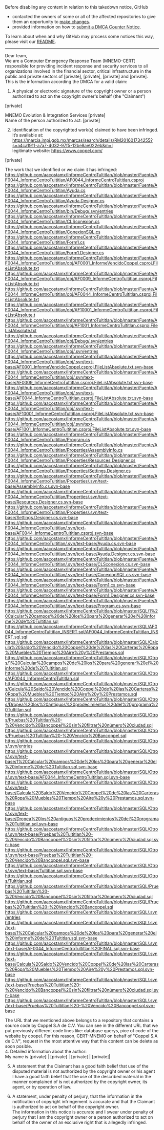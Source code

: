 Before disabling any content in relation to this takedown notice, GitHub
- contacted the owners of some or all of the affected repositories to give them an opportunity to [make changes](https://docs.github.com/en/github/site-policy/dmca-takedown-policy#a-how-does-this-actually-work).
- provided information on how to [submit a DMCA Counter Notice](https://docs.github.com/en/articles/guide-to-submitting-a-dmca-counter-notice).

To learn about when and why GitHub may process some notices this way, please visit our [README](https://github.com/github/dmca/blob/master/README.md#anatomy-of-a-takedown-notice).

---

Dear team,  
We are a Computer Emergency Response Team (MNEMO-CERT) responsible for providing incident response and security services to all organizations involved in the financial sector, critical infrastructure in the public and private sectors of [private], [private], [private] and [private].  
This is the information according the DMCA for a valid claim:   
  
1.  A physical or electronic signature of the copyright owner or a person authorized to act on the copyright owner's behalf (the "Claimant")   
  
[private]
  
MNEMO Evolution & Integration Services [private]    
Name of the person authorized to act: [private]
  
2. Identification of the copyrighted work(s) claimed to have been infringed. It’s available at: https://marcia.impi.gob.mx/marcas/search/details/RM201601734255?s=a4ca1911-a7a7-4032-97f5-12be8ae022eb&m=l   
legitimate website: https://www.coppel.com/  
  
[private]
  
  
The work that we identified or we claim it has infringed:    
https://github.com/aacostamx/InformeCentroTultitlan/blob/master/Fuente/AF0044_InformeCentroTultitlan/AF0044_InformeCentroTultitlan.csproj    
https://github.com/aacostamx/InformeCentroTultitlan/blob/master/Fuente/AF0044_InformeCentroTultitlan/Ayuda.cs  
https://github.com/aacostamx/InformeCentroTultitlan/blob/master/Fuente/AF0044_InformeCentroTultitlan/Ayuda.Designer.cs  
https://github.com/aacostamx/InformeCentroTultitlan/blob/master/Fuente/AF0044_InformeCentroTultitlan/bin/Debug/.svn/entries  
https://github.com/aacostamx/InformeCentroTultitlan/blob/master/Fuente/AF0044_InformeCentroTultitlan/CLSconexion.cs  
https://github.com/aacostamx/InformeCentroTultitlan/blob/master/Fuente/AF0044_InformeCentroTultitlan/ConexionSQL.cs  
https://github.com/aacostamx/InformeCentroTultitlan/blob/master/Fuente/AF0044_InformeCentroTultitlan/Form1.cs  
https://github.com/aacostamx/InformeCentroTultitlan/blob/master/Fuente/AF0044_InformeCentroTultitlan/Form1.Designer.cs  
https://github.com/aacostamx/InformeCentroTultitlan/blob/master/Fuente/AF0044_InformeCentroTultitlan/obj/AF0001_InformeVencidoCoppel.csproj.FileListAbsolute.txt  
https://github.com/aacostamx/InformeCentroTultitlan/blob/master/Fuente/AF0044_InformeCentroTultitlan/obj/AF0009_InformeCentroTultitlan.csproj.FileListAbsolute.txt https://github.com/aacostamx/InformeCentroTultitlan/blob/master/Fuente/AF0044_InformeCentroTultitlan/obj/AF0044_InformeCentroTultitlan.csproj.FileListAbsolute.txt 
https://github.com/aacostamx/InformeCentroTultitlan/blob/master/Fuente/AF0044_InformeCentroTultitlan/obj/AF10001_InformeCentroTultitlan.csproj.FileListAbsolute.t  
https://github.com/aacostamx/InformeCentroTultitlan/blob/master/Fuente/AF0044_InformeCentroTultitlan/obj/AF1001_InformeCentroTultitlan.csproj.FileListAbsolute.txt 
https://github.com/aacostamx/InformeCentroTultitlan/blob/master/Fuente/AF0044_InformeCentroTultitlan/obj/Debug/.svn/entries  
https://github.com/aacostamx/InformeCentroTultitlan/blob/master/Fuente/AF0044_InformeCentroTultitlan/obj/.svn/entries  
https://github.com/aacostamx/InformeCentroTultitlan/blob/master/Fuente/AF0044_InformeCentroTultitlan/obj/.svn/text-base/AF0001_InformeVencidoCoppel.csproj.FileListAbsolute.txt.svn-base  
https://github.com/aacostamx/InformeCentroTultitlan/blob/master/Fuente/AF0044_InformeCentroTultitlan/obj/.svn/text-base/AF0009_InformeCentroTultitlan.csproj.FileListAbsolute.txt.svn-base  
https://github.com/aacostamx/InformeCentroTultitlan/blob/master/Fuente/AF0044_InformeCentroTultitlan/obj/.svn/text-base/AF0044_InformeCentroTultitlan.csproj.FileListAbsolute.txt.svn-base  
https://github.com/aacostamx/InformeCentroTultitlan/blob/master/Fuente/AF0044_InformeCentroTultitlan/obj/.svn/text-base/AF10001_InformeCentroTultitlan.csproj.FileListAbsolute.txt.svn-base  
https://github.com/aacostamx/InformeCentroTultitlan/blob/master/Fuente/AF0044_InformeCentroTultitlan/obj/.svn/text-base/AF1001_InformeCentroTultitlan.csproj.FileListAbsolute.txt.svn-base  
https://github.com/aacostamx/InformeCentroTultitlan/blob/master/Fuente/AF0044_InformeCentroTultitlan/Program.cs  
https://github.com/aacostamx/InformeCentroTultitlan/blob/master/Fuente/AF0044_InformeCentroTultitlan/Properties/AssemblyInfo.cs  
https://github.com/aacostamx/InformeCentroTultitlan/blob/master/Fuente/AF0044_InformeCentroTultitlan/Properties/Resources.Designer.cs  
https://github.com/aacostamx/InformeCentroTultitlan/blob/master/Fuente/AF0044_InformeCentroTultitlan/Properties/Settings.Designer.cs  
https://github.com/aacostamx/InformeCentroTultitlan/blob/master/Fuente/AF0044_InformeCentroTultitlan/Properties/.svn/text-base/AssemblyInfo.cs.svn-base  
https://github.com/aacostamx/InformeCentroTultitlan/blob/master/Fuente/AF0044_InformeCentroTultitlan/Properties/.svn/text-base/Resources.Designer.cs.svn-base  
https://github.com/aacostamx/InformeCentroTultitlan/blob/master/Fuente/AF0044_InformeCentroTultitlan/Properties/.svn/text-base/Settings.Designer.cs.svn-base  
https://github.com/aacostamx/InformeCentroTultitlan/blob/master/Fuente/AF0044_InformeCentroTultitlan/.svn/text-base/AF0044_InformeCentroTultitlan.csproj.svn-base  
https://github.com/aacostamx/InformeCentroTultitlan/blob/master/Fuente/AF0044_InformeCentroTultitlan/.svn/text-base/Ayuda.cs.svn-base  
https://github.com/aacostamx/InformeCentroTultitlan/blob/master/Fuente/AF0044_InformeCentroTultitlan/.svn/text-base/Ayuda.Designer.cs.svn-base  
https://github.com/aacostamx/InformeCentroTultitlan/blob/master/Fuente/AF0044_InformeCentroTultitlan/.svn/text-base/CLSconexion.cs.svn-base  
https://github.com/aacostamx/InformeCentroTultitlan/blob/master/Fuente/AF0044_InformeCentroTultitlan/.svn/text-base/ConexionSQL.cs.svn-base  
https://github.com/aacostamx/InformeCentroTultitlan/blob/master/Fuente/AF0044_InformeCentroTultitlan/.svn/text-base/Form1.cs.svn-base  
https://github.com/aacostamx/InformeCentroTultitlan/blob/master/Fuente/AF0044_InformeCentroTultitlan/.svn/text-base/Form1.Designer.cs.svn-base  
https://github.com/aacostamx/InformeCentroTultitlan/blob/master/Fuente/AF0044_InformeCentroTultitlan/.svn/text-base/Program.cs.svn-base  
https://github.com/aacostamx/InformeCentroTultitlan/blob/master/SQL/1%20Calcular%20campos%20de%20los%20para%20generar%20el%20informe%20de%20Tultitlan.sql  
https://github.com/aacostamx/InformeCentroTultitlan/blob/master/SQL/AF0044_InformeCentroTultitlan_INSERT.sql/AF0044_InformeCentroTultitlan_INSERT.sql.sql  
https://github.com/aacostamx/InformeCentroTultitlan/blob/master/SQL/Calcula%20Saldo%20Vencido%20Coppel%20de%20las%20Carteras%20Ropa%20Muebles%20Tiempo%20Aire%20y%20Prestamos.sql  
https://github.com/aacostamx/InformeCentroTultitlan/blob/master/SQL/Otros/1%20Calcular%20campos%20de%20los%20para%20generar%20el%20informe%20de%20Tultitlan.sql  
https://github.com/aacostamx/InformeCentroTultitlan/blob/master/SQL/Otros/AF0044_InformeCentroTultitlan.sql  
https://github.com/aacostamx/InformeCentroTultitlan/blob/master/SQL/Otros/Calcula%20Saldo%20Vencido%20Coppel%20de%20las%20Carteras%20Ropa%20Muebles%20Tiempo%20Aire%20y%20Prestamos.sql  
https://github.com/aacostamx/InformeCentroTultitlan/blob/master/SQL/Otros/Dropea%20los%20antiguos%20prodecimientos%20del%20programa%20Tultitlan.sql  
https://github.com/aacostamx/InformeCentroTultitlan/blob/master/SQL/Otros/Pruebas%20Tultitlan%20-%20Vencido%20Bancoppel%20sin%20filtrar%20número%20ciudad.sql  
https://github.com/aacostamx/InformeCentroTultitlan/blob/master/SQL/Otros/Pruebas%20Tultitlan%20-%20Vencido%20Bancoppel.sql  
https://github.com/aacostamx/InformeCentroTultitlan/blob/master/SQL/Otros/.svn/entries  
https://github.com/aacostamx/InformeCentroTultitlan/blob/master/SQL/Otros/.svn/text-base/1%20Calcular%20campos%20de%20los%20para%20generar%20el%20informe%20de%20Tultitlan.sql.svn-base  
https://github.com/aacostamx/InformeCentroTultitlan/blob/master/SQL/Otros/.svn/text-base/AF0044_InformeCentroTultitlan.sql.svn-base  
https://github.com/aacostamx/InformeCentroTultitlan/blob/master/SQL/Otros/.svn/text-base/Calcula%20Saldo%20Vencido%20Coppel%20de%20las%20Carteras%20Ropa%20Muebles%20Tiempo%20Aire%20y%20Prestamos.sql.svn-base  
https://github.com/aacostamx/InformeCentroTultitlan/blob/master/SQL/Otros/.svn/text-base/Dropea%20los%20antiguos%20prodecimientos%20del%20programa%20Tultitlan.sql.svn-base  
https://github.com/aacostamx/InformeCentroTultitlan/blob/master/SQL/Otros/.svn/text-base/Pruebas%20Tultitlan%20-%20Vencido%20Bancoppel%20sin%20filtrar%20número%20ciudad.sql.svn-base  
https://github.com/aacostamx/InformeCentroTultitlan/blob/master/SQL/Otros/.svn/text-base/Pruebas%20Tultitlan%20-%20Vencido%20Bancoppel.sql.svn-base  
https://github.com/aacostamx/InformeCentroTultitlan/blob/master/SQL/Otros/.svn/text-base/Tultitlan.sql.svn-base  
https://github.com/aacostamx/InformeCentroTultitlan/blob/master/SQL/Otros/Tultitlan.sql  
https://github.com/aacostamx/InformeCentroTultitlan/blob/master/SQL/Pruebas%20Tultitlan%20-%20Vencido%20Bancoppel%20sin%20filtrar%20número%20ciudad.sql  
https://github.com/aacostamx/InformeCentroTultitlan/blob/master/SQL/Pruebas%20Tultitlan%20-%20Vencido%20Bancoppel.sql  
https://github.com/aacostamx/InformeCentroTultitlan/blob/master/SQL/.svn/entries  
https://github.com/aacostamx/InformeCentroTultitlan/blob/master/SQL/.svn/text-base/1%20Calcular%20campos%20de%20los%20para%20generar%20el%20informe%20de%20Tultitlan.sql.svn-base  
https://github.com/aacostamx/InformeCentroTultitlan/blob/master/SQL/.svn/text-base/AF0044_InformeCentroTultitlan%20FINAL.sql.svn-base  
https://github.com/aacostamx/InformeCentroTultitlan/blob/master/SQL/.svn/text-base/Calcula%20Saldo%20Vencido%20Coppel%20de%20las%20Carteras%20Ropa%20Muebles%20Tiempo%20Aire%20y%20Prestamos.sql.svn-base  
https://github.com/aacostamx/InformeCentroTultitlan/blob/master/SQL/.svn/text-base/Pruebas%20Tultitlan%20-%20Vencido%20Bancoppel%20sin%20filtrar%20número%20ciudad.sql.svn-base  
https://github.com/aacostamx/InformeCentroTultitlan/blob/master/SQL/.svn/text-base/Pruebas%20Tultitlan%20-%20Vencido%20Bancoppel.sql.svn-base  
  
  
The URL that we mentioned above belongs to a repository that contains a source code by Coppel S.A de C.V. You can see in the different URL that we put previously different code lines like: database querys, pice of code of the website by coopel. For this reason, CERT-MNEMO on behalf of "Coppel S.A de C.V", request in the most attentive way that this content can be delete as soon posible.  
4. Detailed information about the author:  
My name is [private] | [private] | [private] |  [private]|  
  
  
5. A statement that the Claimant has a good faith belief that use of the disputed material is not authorized by the copyright owner or his agent  
 I have a good faith belief that the use of the described material in the manner complained of is not authorized by the copyright owner, its agent, or by operation of law.  
  
6.  A statement, under penalty of perjury, that the information in the notification of copyright infringement is accurate and that the Claimant is authorized to act on behalf of the copyright owner.  
 The information in this notice is accurate and I swear under penalty of perjury that I am the copyright owner or a person authorized to act on behalf of the owner of an exclusive right that is allegedly infringed.  
